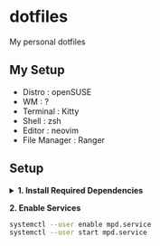 # dotfiles
My personal dotfiles

## My Setup
- Distro : openSUSE
- WM : ?
- Terminal : Kitty
- Shell : zsh
- Editor : neovim
- File Manager : Ranger

## Setup

<details>
<br>
<summary><b>1. Install Required Dependencies</b></summary>
<br>

- rcm
- zsh
- kitty
- nvim
- ranger
- exa 
- mpd
- ncmpcpp
<br>

clone this repo
```sh
git clone --depth 1 https://github.com/wizarash/dotfiles
```
use rcm to manage your dotfiles
```sh
mv dotfiles ~/.dotfiles
rcup
```

</details>

<b>2. Enable Services</b>

```sh
systemctl --user enable mpd.service
systemctl --user start mpd.service
```
